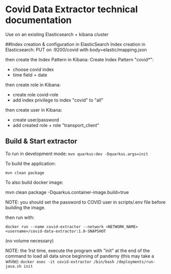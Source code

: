 # Covid Data Extractor technical documentation

Use on an existing Elasticsearch + kibana cluster

##Index creation & configuration in ElasticSearch
Index creation in Elasticsearch: 
PUT on <host>:9200/covid with body=elastic/mapping.json

then create the Index Pattern in Kibana: Create Index Pattern "covid*":
* choose covid index
* time field = date

then create role in Kibana: 
* create role covid-role
* add index privilege to index "covid" to "all"

then create user in Kibana: 
* create user/password
* add created role + role "transport_client"

## Build & Start extractor
To run in development mode: 
`mvn quarkus:dev -Dquarkus.args=init`

To build the application: 

`mvn clean package`

To also build docker image:

 mvn clean package -Dquarkus.container-image.build=true 

NOTE: you should set the password to COVID user in scripts/.env file before building the image.

then run with: 

`docker run --name covid-extractor --network <NETWORK_NAME> <username>/covid-data-extractor:1.0-SNAPSHOT`
 
(no volume necessary)


NOTE: the 1rst time, execute the program with "init" at the end of the command to load all data since beginning of pandemy (this may take a while): 
`docker exec -it covid-extractor /bin/bash
/deployments/run-java.sh init
`
 